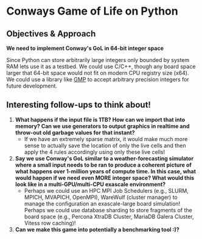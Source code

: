 # Conways Game of Life on Python
## Objectives & Approach

**We need to implement Conway's GoL in 64-bit integer space**

Since Python can store arbitrarily large integers only bounded by system RAM lets use it as a testbed. We could use C/C++, though any board space larger that 64-bit space would not fit on modern CPU registry size (x64). We could use a library like [GMP](https://gmplib.org/) to accept arbitrary precision integers for future development.




## Interesting follow-ups to think about!

1. **What happens if the input file is 1TB? How can we import that into memory? Can we use generators to output graphics in realtime and throw-out old garbage values for that instant?** 
    * If we have an extremely sparse matrix, it would make much more sense to actually save the location of only the live cells and then apply the 4 rules accordingly using only these live cells! 
2. **Say we use Conway's GoL similar to a weather-forecasting simulator where a small input needs to be ran to produce a coherent picture of what happens over 1-million years of compute time. In this case, what would happen if we need even MORE integer space? What would this look like in a multi-GPU/multi-CPU exascale environment?**
    * Perhaps we could use an HPC MPI Job Schedulers (e.g., SLURM, MPICH, MVAPICH, OpenMPI), WareWulf (cluster manager) to manage the configuration an exascale-large board simulation! Perhaps we could use database sharding to store fragments of the board space (e.g., Percona XtraDB Cluster, MariaDB Galera Cluster, Vitess row caching)!
3. **Can we make this game into potentially a benchmarking tool :)?**

